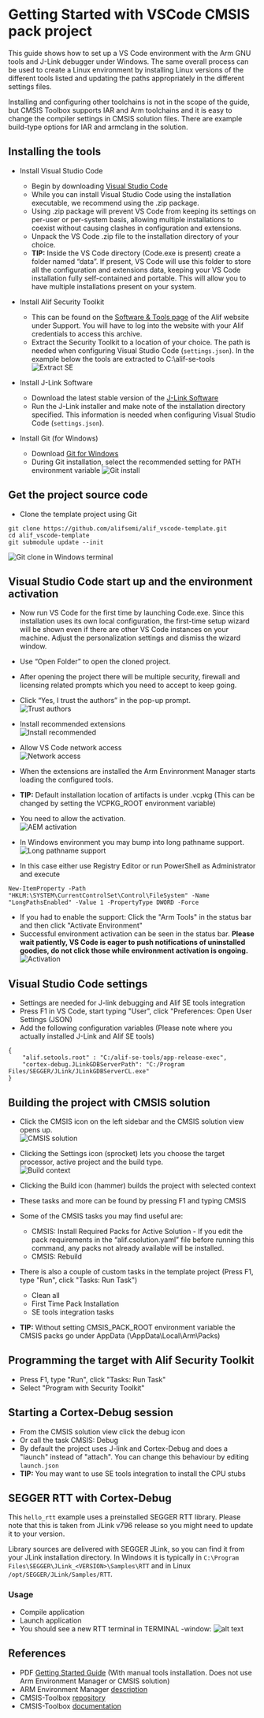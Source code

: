 # Getting Started with VSCode CMSIS pack project

This guide shows how to set up a VS Code environment with the Arm GNU tools and J-Link debugger under Windows. The same overall process can be used to create a Linux environment by installing Linux versions of the different tools listed and updating the paths appropriately in the different settings files.

Installing and configuring other toolchains is not in the scope of the guide, but CMSIS Toolbox supports IAR and Arm toolchains and it is easy to change the compiler settings in CMSIS solution files.
There are example build-type options for IAR and armclang in the solution.

## Installing the tools

- Install Visual Studio Code
    - Begin by downloading [Visual Studio Code](https://code.visualstudio.com/download)
    - While you can install Visual Studio Code using the installation executable, we recommend using the .zip package.
    - Using .zip package will prevent VS Code from keeping its settings on per-user or per-system basis, allowing multiple installations to coexist without causing clashes in configuration and extensions.
    - Unpack the VS Code .zip file to the installation directory of your choice.
    - **TIP:** Inside the VS Code directory (Code.exe is present) create a folder named “data”. If present, VS Code will use this folder to store all the configuration and extensions data, keeping your VS Code installation fully self-contained and portable. This will allow you to have multiple installations present on your system.

- Install Alif Security Toolkit
    - This can be found on the [Software & Tools page](https://alifsemi.com/support/software-tools/ensemble) of the Alif website under Support. You will have to log into the website with your Alif credentials to access this archive.
    - Extract the Security Toolkit to a location of your choice. The path is needed when configuring Visual Studio Code (`settings.json`). In the example below the tools are extracted to C:\alif-se-tools <br>
        ![Extract SE](images/extract_se.png)

- Install J-Link Software
    - Download the latest stable version of the [J-Link Software](https://www.segger.com/downloads/jlink)
    - Run the J-Link installer and make note of the installation directory specified. This information is needed when configuring Visual Studio Code (`settings.json`).

- Install Git (for Windows)
    - Download [Git for Windows](https://git-scm.com/download/win)
    - During Git installation, select the recommended setting for PATH environment variable
        ![Git install](images/git_install.png)

## Get the project source code

- Clone the template project using Git

```
git clone https://github.com/alifsemi/alif_vscode-template.git
cd alif_vscode-template
git submodule update --init
```
  ![Git clone in Windows terminal](images/git_clone.png)

## Visual Studio Code start up and the environment activation

- Now run VS Code for the first time by launching Code.exe. Since this installation uses its own local configuration, the first-time setup wizard will be shown even if there are other VS Code instances on your machine. Adjust the personalization settings and dismiss the wizard window.

- Use “Open Folder” to open the cloned project.

- After opening the project there will be multiple security, firewall and licensing related prompts which you need to accept to keep going.
- Click “Yes, I trust the authors” in the pop-up prompt.<br>
  ![Trust authors](images/trust_authors.png)
- Install recommended extensions<br>
  ![Install recommended](images/install_recommended.png)
- Allow VS Code network access<br>
  ![Network access](images/vscode_network_access.png)

- When the extensions are installed the Arm Envinronment Manager starts loading the configured tools.
- **TIP:** Default installation location of artifacts is under <user>\.vcpkg (This can be changed by setting the VCPKG_ROOT environment variable)
- You need to allow the activation.<br>
  ![AEM activation](images/aem_activation.png)

- In Windows environment you may bump into long pathname support.<br>
  ![Long pathname support](images/long_pathname.png)
- In this case either use Registry Editor or run PowerShell as Administrator and execute

```
New-ItemProperty -Path "HKLM:\SYSTEM\CurrentControlSet\Control\FileSystem" -Name "LongPathsEnabled" -Value 1 -PropertyType DWORD -Force
```

- If you had to enable the support: Click the "Arm Tools" in the status bar and then click "Activate Environment"
- Successful environment activation can be seen in the status bar. **Please wait patiently, VS Code is eager to push notifications of uninstalled goodies, do not click those while environment activation is ongoing.**<br>
  ![Activation](images/activation_ok.png)

## Visual Studio Code settings

- Settings are needed for J-link debugging and Alif SE tools integration
- Press F1 in VS Code, start typing "User", click "Preferences: Open User Settings (JSON)
- Add the following configuration variables (Please note where you actually installed J-Link and Alif SE tools)

```
{
    "alif.setools.root" : "C:/alif-se-tools/app-release-exec",
    "cortex-debug.JLinkGDBServerPath": "C:/Program Files/SEGGER/JLink/JLinkGDBServerCL.exe"
}
```

## Building the project with CMSIS solution

- Click the CMSIS icon on the left sidebar and the CMSIS solution view opens up.<br>
  ![CMSIS solution](images/cmsis_solution.png)
- Clicking the Settings icon (sprocket) lets you choose the target processor, active project and the build type.<br>
  ![Build context](images/build_context.png)
- Clicking the Build icon (hammer) builds the project with selected context
- These tasks and more can be found by pressing F1 and typing CMSIS
- Some of the CMSIS tasks you may find useful are:
    - CMSIS: Install Required Packs for Active Solution - If you edit the pack requirements in the “alif.csolution.yaml” file before running this command, any packs not already available will be installed.
    - CMSIS: Rebuild
- There is also a couple of custom tasks in the template project (Press F1, type "Run", click "Tasks: Run Task")
  - Clean all
  - First Time Pack Installation
  - SE tools integration tasks

- **TIP:** Without setting CMSIS_PACK_ROOT environment variable the CMSIS packs go under AppData (<user>\AppData\Local\Arm\Packs)

## Programming the target with Alif Security Toolkit

- Press F1, type "Run", click "Tasks: Run Task"
- Select "Program with Security Toolkit"

## Starting a Cortex-Debug session

- From the CMSIS solution view click the debug icon
- Or call the task CMSIS: Debug
- By default the project uses J-link and Cortex-Debug and does a "launch" instead of "attach". You can change this behaviour by editing `launch.json`
- **TIP:** You may want to use SE tools integration to install the CPU stubs

## SEGGER RTT with Cortex-Debug

This `hello_rtt` example uses a preinstalled SEGGER RTT library. Please note that this is taken from JLink v796 release so you might need to update it to your version.<br>

Library sources are delivered with SEGGER JLink, so you can find it from your JLink installation directory. In Windows it is typically in `C:\Program Files\SEGGER\JLink_<VERSION>\Samples\RTT` and in Linux `/opt/SEGGER/JLink/Samples/RTT`.

### Usage

- Compile application
- Launch application
- You should see a new RTT terminal in TERMINAL -window:
  ![alt text](images/cortex_debug_rtt.png)

## References
- PDF [Getting Started Guide](https://alifsemi.com/download/AUGD0012) (With manual tools installation. Does not use Arm Environment Manager or CMSIS solution)
- ARM Environment Manager [description](https://marketplace.visualstudio.com/items?itemName=Arm.environment-manager)
- CMSIS-Toolbox [repository](https://github.com/Open-CMSIS-Pack/cmsis-toolbox)
- CMSIS-Toolbox [documentation](https://open-cmsis-pack.github.io/cmsis-toolbox/)
